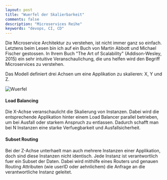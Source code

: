 ```yaml
---
layout: post
title: "Wuerfel der Skalierbarkeit"
comments: false
description: "Microservices Reihe"
keywords: "devops, CI, CD"
---
```


Die Microservice Architektur zu verstehen, ist nicht immer ganz so einfach. Letztens beim Lesen bin ich auf ein Buch von Martin Abbott und Michael Fischer gestossen. In Ihrem Buch "The Art of Scalability" (Addison-Wesley, 2015) ein sehr intuitive Veranschaulichung, die uns helfen wird den Begriff Microservices zu verstehen. 

Das Modell definiert drei Achsen um eine Applikation zu skalieren: X, Y und Z.

![Wuerfel](https://i.pinimg.com/originals/00/f2/8f/00f28f14928d297bf3d110cf60d4afce.png)

#### Load Balancing

Die X-Achse veranschaulicht die Skalierung von Instanzen. Dabei wird die entsprechende Applikation hinter einem Load Balancer parallel betrieben, um bei Ausfall oder starkem Anspruch zu entlassen. Dadurch schafft man bei N Instanzen eine starke Verfuegbarkeit und Ausfallsicherheit.

#### Subset Routing

Bei der Z-Achse unterhaelt man auch mehrere Instanzen einer Applikation, doch sind diese Instanzen nicht identisch. Jede Instanz ist verantwortlich fuer ein Subset der Daten. Dabei wird mithilfe eines Routers und genauen Routing Attributen (wie userID oder aehnlichem) die Anfrage an die verantwortliche Instanz geleitet.

